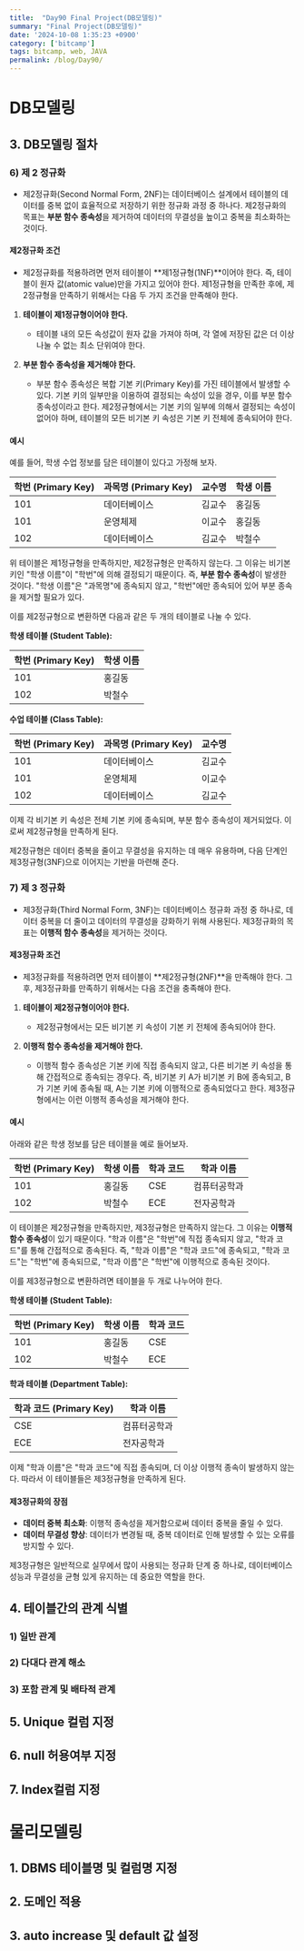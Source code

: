 ```yaml
---
title:  "Day90 Final Project(DB모델링)"
summary: "Final Project(DB모델링)"
date: '2024-10-08 1:35:23 +0900'
category: ['bitcamp']
tags: bitcamp, web, JAVA
permalink: /blog/Day90/
---
```



# DB모델링
## 3. DB모델링 절차
### 6) 제 2 정규화
- 제2정규화(Second Normal Form, 2NF)는 데이터베이스 설계에서 테이블의 데이터를 중복 없이 효율적으로 저장하기 위한 정규화 과정 중 하나다. 제2정규화의 목표는 **부분 함수 종속성**을 제거하여 데이터의 무결성을 높이고 중복을 최소화하는 것이다.

#### 제2정규화 조건
- 제2정규화를 적용하려면 먼저 테이블이 **제1정규형(1NF)**이어야 한다. 즉, 테이블이 원자 값(atomic value)만을 가지고 있어야 한다. 제1정규형을 만족한 후에, 제2정규형을 만족하기 위해서는 다음 두 가지 조건을 만족해야 한다.

1. **테이블이 제1정규형이어야 한다.**
    - 테이블 내의 모든 속성값이 원자 값을 가져야 하며, 각 열에 저장된 값은 더 이상 나눌 수 없는 최소 단위여야 한다.

2. **부분 함수 종속성을 제거해야 한다.**
    - 부분 함수 종속성은 복합 기본 키(Primary Key)를 가진 테이블에서 발생할 수 있다. 기본 키의 일부만을 이용하여 결정되는 속성이 있을 경우, 이를 부분 함수 종속성이라고 한다. 제2정규형에서는 기본 키의 일부에 의해서 결정되는 속성이 없어야 하며, 테이블의 모든 비기본 키 속성은 기본 키 전체에 종속되어야 한다.

#### 예시
예를 들어, 학생 수업 정보를 담은 테이블이 있다고 가정해 보자.

| 학번 (Primary Key) | 과목명 (Primary Key) | 교수명 | 학생 이름 |
|------------------|------------------|---------|-----------|
| 101              | 데이터베이스       | 김교수    | 홍길동     |
| 101              | 운영체제           | 이교수    | 홍길동     |
| 102              | 데이터베이스       | 김교수    | 박철수     |

위 테이블은 제1정규형을 만족하지만, 제2정규형은 만족하지 않는다. 그 이유는 비기본 키인 "학생 이름"이 "학번"에 의해 결정되기 때문이다. 즉, **부분 함수 종속성**이 발생한 것이다. "학생 이름"은 "과목명"에 종속되지 않고, "학번"에만 종속되어 있어 부분 종속을 제거할 필요가 있다.

이를 제2정규형으로 변환하면 다음과 같은 두 개의 테이블로 나눌 수 있다.

**학생 테이블 (Student Table):**

| 학번 (Primary Key) | 학생 이름 |
|------------------|-----------|
| 101              | 홍길동     |
| 102              | 박철수     |

**수업 테이블 (Class Table):**

| 학번 (Primary Key) | 과목명 (Primary Key) | 교수명 |
|------------------|------------------|---------|
| 101              | 데이터베이스       | 김교수    |
| 101              | 운영체제           | 이교수    |
| 102              | 데이터베이스       | 김교수    |

이제 각 비기본 키 속성은 전체 기본 키에 종속되며, 부분 함수 종속성이 제거되었다. 이로써 제2정규형을 만족하게 된다.

제2정규형은 데이터 중복을 줄이고 무결성을 유지하는 데 매우 유용하며, 다음 단계인 제3정규형(3NF)으로 이어지는 기반을 마련해 준다.

### 7) 제 3 정규화
- 제3정규화(Third Normal Form, 3NF)는 데이터베이스 정규화 과정 중 하나로, 데이터 중복을 더 줄이고 데이터의 무결성을 강화하기 위해 사용된다. 제3정규화의 목표는 **이행적 함수 종속성**을 제거하는 것이다.

#### 제3정규화 조건
- 제3정규화를 적용하려면 먼저 테이블이 **제2정규형(2NF)**을 만족해야 한다. 그 후, 제3정규화를 만족하기 위해서는 다음 조건을 충족해야 한다.

1. **테이블이 제2정규형이어야 한다.**
   - 제2정규형에서는 모든 비기본 키 속성이 기본 키 전체에 종속되어야 한다.

2. **이행적 함수 종속성을 제거해야 한다.**
   - 이행적 함수 종속성은 기본 키에 직접 종속되지 않고, 다른 비기본 키 속성을 통해 간접적으로 종속되는 경우다. 즉, 비기본 키 A가 비기본 키 B에 종속되고, B가 기본 키에 종속될 때, A는 기본 키에 이행적으로 종속되었다고 한다. 제3정규형에서는 이런 이행적 종속성을 제거해야 한다.

#### 예시
아래와 같은 학생 정보를 담은 테이블을 예로 들어보자.

| 학번 (Primary Key) | 학생 이름 | 학과 코드 | 학과 이름 |
|------------------|-----------|----------|-----------|
| 101              | 홍길동     | CSE      | 컴퓨터공학과 |
| 102              | 박철수     | ECE      | 전자공학과  |

이 테이블은 제2정규형을 만족하지만, 제3정규형은 만족하지 않는다. 그 이유는 **이행적 함수 종속성**이 있기 때문이다. "학과 이름"은 "학번"에 직접 종속되지 않고, "학과 코드"를 통해 간접적으로 종속된다. 즉, "학과 이름"은 "학과 코드"에 종속되고, "학과 코드"는 "학번"에 종속되므로, "학과 이름"은 "학번"에 이행적으로 종속된 것이다.

이를 제3정규형으로 변환하려면 테이블을 두 개로 나누어야 한다.

**학생 테이블 (Student Table):**

| 학번 (Primary Key) | 학생 이름 | 학과 코드 |
|------------------|-----------|----------|
| 101              | 홍길동     | CSE      |
| 102              | 박철수     | ECE      |

**학과 테이블 (Department Table):**

| 학과 코드 (Primary Key) | 학과 이름 |
|-----------------------|-----------|
| CSE                   | 컴퓨터공학과 |
| ECE                   | 전자공학과  |

이제 "학과 이름"은 "학과 코드"에 직접 종속되며, 더 이상 이행적 종속이 발생하지 않는다. 따라서 이 테이블들은 제3정규형을 만족하게 된다.

#### 제3정규화의 장점
- **데이터 중복 최소화**: 이행적 종속성을 제거함으로써 데이터 중복을 줄일 수 있다.
- **데이터 무결성 향상**: 데이터가 변경될 때, 중복 데이터로 인해 발생할 수 있는 오류를 방지할 수 있다.

제3정규형은 일반적으로 실무에서 많이 사용되는 정규화 단계 중 하나로, 데이터베이스 성능과 무결성을 균형 있게 유지하는 데 중요한 역할을 한다.

## 4. 테이블간의 관계 식별
### 1) 일반 관계

### 2) 다대다 관계 해소

### 3) 포함 관계 및 배타적 관계

## 5. Unique 컬럼 지정
## 6. null 허용여부 지정
## 7. Index컬럼 지정

# 물리모델링
## 1. DBMS 테이블명 및 컬럼명 지정

## 2. 도메인 적용

## 3. auto increase 및 default 값 설정


